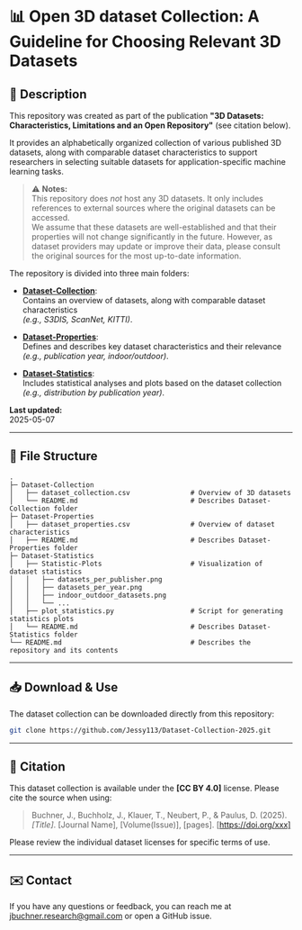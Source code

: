 # 📊 Open 3D dataset Collection: A Guideline for Choosing Relevant 3D Datasets

## 📌 Description

This repository was created as part of the publication **"3D Datasets: Characteristics, Limitations and an Open Repository"** (see citation below). 

It provides an alphabetically organized collection of various published 3D datasets, along with comparable dataset characteristics to support researchers in selecting suitable datasets for application-specific machine learning tasks. 

> ⚠️ **Notes:**  
> This repository does *not* host any 3D datasets. It only includes references to external sources where the original datasets can be accessed.  
> We assume that these datasets are well-established and that their properties will not change significantly in the future. However, as dataset providers may update or improve their data, please consult the original sources for the most up-to-date information.

The repository is divided into three main folders: 

- **[Dataset-Collection](./Dataset-Collection)**:  
  Contains an overview of datasets, along with comparable dataset characteristics  
  _(e.g., S3DIS, ScanNet, KITTI)_.

- **[Dataset-Properties](./Dataset-Properties)**:  
  Defines and describes key dataset characteristics and their relevance  
  _(e.g., publication year, indoor/outdoor)_.

- **[Dataset-Statistics](./Dataset-Statistics)**:  
  Includes statistical analyses and plots based on the dataset collection  
  _(e.g., distribution by publication year)_.

**Last updated:** <br>
2025-05-07

---

## 📂 File Structure

```
.
├─ Dataset-Collection                                       
│   ├── dataset_collection.csv               # Overview of 3D datasets
│   └── README.md                            # Describes Dataset-Collection folder
├─ Dataset-Properties
│   ├── dataset_properties.csv               # Overview of dataset characteristics
│   ├── README.md                            # Describes Dataset-Properties folder
├─ Dataset-Statistics
│   ├── Statistic-Plots                      # Visualization of dataset statistics
│   │   ├── datasets_per_publisher.png
│   │   ├── datasets_per_year.png
│   │   ├── indoor_outdoor_datasets.png
│   │   └── ...
│   ├── plot_statistics.py                   # Script for generating statistics plots
│   └── README.md                            # Describes Dataset-Statistics folder  
└── README.md                                # Describes the repository and its contents
```

---

## 📥 Download & Use

The dataset collection can be downloaded directly from this repository:

```bash
git clone https://github.com/Jessy113/Dataset-Collection-2025.git

```

---

## 🔗 Citation

This dataset collection is available under the **[CC BY 4.0]** license. Please cite the source when using:

> Buchner, J., Buchholz, J., Klauer, T., Neubert, P., & Paulus, D. (2025). *[Title]*. [Journal Name], [Volume(Issue)], [pages]. [https://doi.org/xxx]

Please review the individual dataset licenses for specific terms of use.

---

## ✉️ Contact

If you have any questions or feedback, you can reach me at jbuchner.research@gmail.com or open a GitHub issue.

